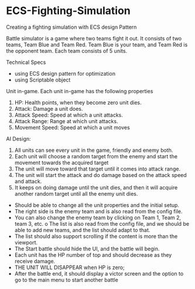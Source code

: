 # ECS-Fighting-Simulation
Creating a fighting simulation with ECS design Pattern

Battle simulator is a game where two teams fight it out. It consists of two teams, Team Blue and 
Team Red. Team Blue is your team, and Team Red is the opponent team. Each team consists of 5 
units.

Technical Specs

- using ECS design pattern for optimization
- using Scriptable object



Unit in-game.
Each unit in-game has the following properties
1. HP: Health points, when they become zero unit dies.
2. Attack: Damage a unit does.
3. Attack Speed: Speed at which a unit attacks.
4. Attack Range: Range at which unit attacks.
5. Movement Speed: Speed at which a unit moves



AI Design:
1. All units can see every unit in the game, friendly and enemy both.
2. Each unit will choose a random target from the enemy and start the movement towards the 
acquired target
3. The unit will move toward that target until it comes into attack range.
4. The unit will start the attack and do damage based on the attack speed and attack.
5. It keeps on doing damage until the unit dies, and then it will acquire another random target 
until all the enemy unit dies.


- Should be able to change all the unit properties and the initial setup.
- The right side is the enemy team and is also read from the config file.
- You can also change the enemy team by clicking on Team 1, Team 2, team 3, etc.
o The list is also read from the config file, and we should be able to add new teams, and 
the list should adapt to that.
- The list should also support scrolling if the content is more than the viewport.
- The Start battle should hide the UI, and the battle will begin.
- Each unit has the HP number of top and should decrease as they receive damage.
- THE UNIT WILL DISAPPEAR when HP is zero;
- After the battle end, it should display a victor screen and the option to go to the main menu 
to start another battle
